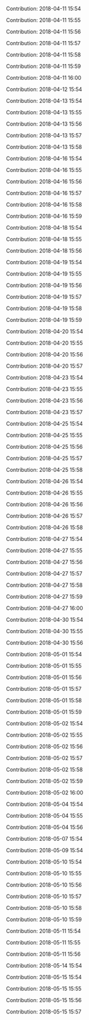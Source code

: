 Contribution: 2018-04-11 15:54

Contribution: 2018-04-11 15:55

Contribution: 2018-04-11 15:56

Contribution: 2018-04-11 15:57

Contribution: 2018-04-11 15:58

Contribution: 2018-04-11 15:59

Contribution: 2018-04-11 16:00

Contribution: 2018-04-12 15:54

Contribution: 2018-04-13 15:54

Contribution: 2018-04-13 15:55

Contribution: 2018-04-13 15:56

Contribution: 2018-04-13 15:57

Contribution: 2018-04-13 15:58

Contribution: 2018-04-16 15:54

Contribution: 2018-04-16 15:55

Contribution: 2018-04-16 15:56

Contribution: 2018-04-16 15:57

Contribution: 2018-04-16 15:58

Contribution: 2018-04-16 15:59

Contribution: 2018-04-18 15:54

Contribution: 2018-04-18 15:55

Contribution: 2018-04-18 15:56

Contribution: 2018-04-19 15:54

Contribution: 2018-04-19 15:55

Contribution: 2018-04-19 15:56

Contribution: 2018-04-19 15:57

Contribution: 2018-04-19 15:58

Contribution: 2018-04-19 15:59

Contribution: 2018-04-20 15:54

Contribution: 2018-04-20 15:55

Contribution: 2018-04-20 15:56

Contribution: 2018-04-20 15:57

Contribution: 2018-04-23 15:54

Contribution: 2018-04-23 15:55

Contribution: 2018-04-23 15:56

Contribution: 2018-04-23 15:57

Contribution: 2018-04-25 15:54

Contribution: 2018-04-25 15:55

Contribution: 2018-04-25 15:56

Contribution: 2018-04-25 15:57

Contribution: 2018-04-25 15:58

Contribution: 2018-04-26 15:54

Contribution: 2018-04-26 15:55

Contribution: 2018-04-26 15:56

Contribution: 2018-04-26 15:57

Contribution: 2018-04-26 15:58

Contribution: 2018-04-27 15:54

Contribution: 2018-04-27 15:55

Contribution: 2018-04-27 15:56

Contribution: 2018-04-27 15:57

Contribution: 2018-04-27 15:58

Contribution: 2018-04-27 15:59

Contribution: 2018-04-27 16:00

Contribution: 2018-04-30 15:54

Contribution: 2018-04-30 15:55

Contribution: 2018-04-30 15:56

Contribution: 2018-05-01 15:54

Contribution: 2018-05-01 15:55

Contribution: 2018-05-01 15:56

Contribution: 2018-05-01 15:57

Contribution: 2018-05-01 15:58

Contribution: 2018-05-01 15:59

Contribution: 2018-05-02 15:54

Contribution: 2018-05-02 15:55

Contribution: 2018-05-02 15:56

Contribution: 2018-05-02 15:57

Contribution: 2018-05-02 15:58

Contribution: 2018-05-02 15:59

Contribution: 2018-05-02 16:00

Contribution: 2018-05-04 15:54

Contribution: 2018-05-04 15:55

Contribution: 2018-05-04 15:56

Contribution: 2018-05-07 15:54

Contribution: 2018-05-09 15:54

Contribution: 2018-05-10 15:54

Contribution: 2018-05-10 15:55

Contribution: 2018-05-10 15:56

Contribution: 2018-05-10 15:57

Contribution: 2018-05-10 15:58

Contribution: 2018-05-10 15:59

Contribution: 2018-05-11 15:54

Contribution: 2018-05-11 15:55

Contribution: 2018-05-11 15:56

Contribution: 2018-05-14 15:54

Contribution: 2018-05-15 15:54

Contribution: 2018-05-15 15:55

Contribution: 2018-05-15 15:56

Contribution: 2018-05-15 15:57

